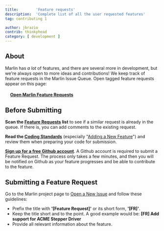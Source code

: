 ```yaml
---
title:        'Feature requests'
description:  'Complete list of all the user requested features'
tag: contributing 1

author: jbrazio
contrib: thinkyhead
category: [ development ]
---
```


## About

Marlin has _a lot_ of features, and there are several more in development, but we're always open to more ideas and contributions! We keep track of feature requests in the Marlin Issue Queue. Open tagged feature requests appear on this page:

#### &nbsp;&nbsp;&nbsp;&nbsp; [Open Marlin Feature Requests](https://github.com/MarlinFirmware/Marlin/labels/Feature%20Request)

## Before Submitting

**Scan the [Feature Requests](https://github.com/MarlinFirmware/Marlin/labels/Feature%20Request) list** to see if a similar request is already in the queue. If there is, you can add comments to the existing request.

**Read the [Coding Standards](coding_standards.html)** (especially "[Adding a New Feature](coding_standards.html#adding-a-new-feature)") and review them when preparing your code for submission.

**[Sign up for a free Github account](https://github.com/join)**. A Github account is required to submit a Feature Request. The process only takes a few minutes, and then you will be notified on Github as your feature progresses and be able to contribute to the feature.

## Submitting a Feature Request

Go to the Marlin project page to [Open a New Issue](https://github.com/MarlinFirmware/Marlin/issues/new) and follow these guidelines:

- Prefix the title with **'[Feature Request]'** or its short form, **'[FR]'**.
- Keep the title short and to the point. A good example would be:
  **[FR] Add support for ACME Stepper Driver**
- Provide all relevant information about the feature.
